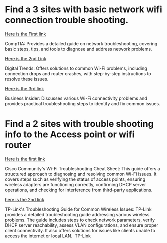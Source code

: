 # Find a  3  sites with basic network wifi connection  trouble shooting.

[Here is the First link](https://www.comptia.org/content/guides/a-guide-to-network-troubleshooting)

CompTIA: Provides a detailed guide on network troubleshooting, covering basic steps, tips, and tools to diagnose and address network problems. ​

[Here is the 2nd Link](https://www.digitaltrends.com/computing/wi-fi-problems-and-solutions/)

Digital Trends: Offers solutions to common Wi-Fi problems, including connection drops and router crashes, with step-by-step instructions to resolve these issues.

[Here is the 3rd link](https://onlinetoolguides.com/troubleshooting-wi-fi-connection-problems/#google_vignette)

Business Insider: Discusses various Wi-Fi connectivity problems and provides practical troubleshooting steps to identify and fix common issues. 

# Find a 2 sites with trouble shooting info to the Access point or wifi router

[Here is the first link](https://community.cisco.com/t5/wireless-mobility-knowledge-base/wifi-troubleshooting-cheat-sheet/ta-p/3108889)

Cisco Community's Wi-Fi Troubleshooting Cheat Sheet: This guide offers a structured approach to diagnosing and resolving common Wi-Fi issues. It covers steps such as verifying the status of access points, ensuring wireless adapters are functioning correctly, confirming DHCP server operations, and checking for interference from third-party applications. ​

[here is the 2nd link](https://www.tp-link.com/us/support/faq/4106/)


TP-Link's Troubleshooting Guide for Common Wireless Issues: TP-Link provides a detailed troubleshooting guide addressing various wireless problems. The guide includes steps to check network parameters, verify DHCP server reachability, assess VLAN configurations, and ensure proper client connectivity. It also offers solutions for issues like clients unable to access the internet or local LAN. ​
TP-Link
